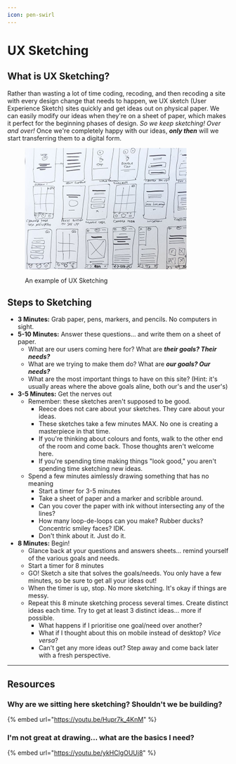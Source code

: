 ```yaml
---
icon: pen-swirl
---
```


# UX Sketching

## What is UX Sketching?

Rather than wasting a lot of time coding, recoding, and then recoding a site with every design change that needs to happen, we UX sketch (User Experience Sketch) sites quickly and get ideas out on physical paper. We can easily modify our ideas when they're on a sheet of paper, which makes it perfect for the beginning phases of design. _So we keep sketching! Over and over!_ Once we're completely happy with our ideas, _**only then**_ will we start transferring them to a digital form.

<div data-full-width="false">

<figure><img src="../../../.gitbook/assets/image.png" alt="" width="368"><figcaption><p>An example of UX Sketching</p></figcaption></figure>

</div>

## Steps to Sketching

* **3 Minutes:** Grab paper, pens, markers, and pencils. No computers in sight.
* **5-10 Minutes:** Answer these questions... and write them on a sheet of paper.
  * What are our users coming here for? What are _**their goals? Their needs?**_
  * What are we trying to make them do? What are _**our goals? Our needs?**_
  * What are the most important things to have on this site? (Hint: it's usually areas where the above goals aline, both our's and the user's)
* **3-5 Minutes:** Get the nerves out
  * Remember: these sketches aren't supposed to be good.&#x20;
    * Reece does not care about your sketches. They care about your ideas.
    * These sketches take a few minutes MAX. No one is creating a masterpiece in that time.
    * If you're thinking about colours and fonts, walk to the other end of the room and come back. Those thoughts aren't welcome here.
    * If you're spending time making things "look good," you aren't spending time sketching new ideas.
  * Spend a few minutes aimlessly drawing something that has no meaning
    * Start a timer for 3-5 minutes
    * Take a sheet of paper and a marker and scribble around.
    * Can you cover the paper with ink without intersecting any of the lines?
    * How many loop-de-loops can you make? Rubber ducks? Concentric smiley faces? IDK.
    * Don't think about it. Just do it.
* **8 Minutes:** Begin!
  * Glance back at your questions and answers sheets... remind yourself of the various goals and needs.
  * Start a timer for 8 minutes
  * GO! Sketch a site that solves the goals/needs. You only have a few minutes, so be sure to get all your ideas out!
  * When the timer is up, stop. No more sketching. It's okay if things are messy.
  * Repeat this 8 minute sketching process several times. Create distinct ideas each time. Try to get at least 3 distinct ideas... more if possible.
    * What happens if I prioritise one goal/need over another?&#x20;
    * What if I thought about this on mobile instead of desktop? _Vice versa_?
    * Can't get any more ideas out? Step away and come back later with a fresh perspective.

***

## Resources

### Why are we sitting here sketching? Shouldn't we be building?

{% embed url="https://youtu.be/Hupr7k_4KnM" %}

### I'm not great at drawing... what are the basics I need?

{% embed url="https://youtu.be/ykHClgOUUj8" %}



